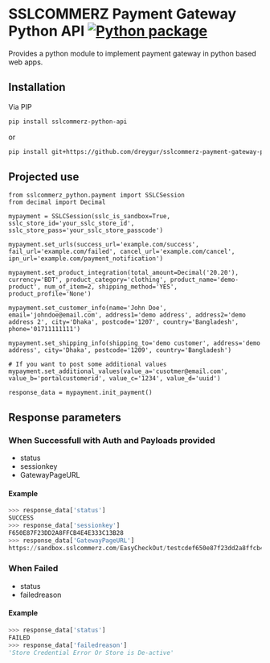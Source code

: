 # SSLCOMMERZ Payment Gateway Python API [![Python package](https://github.com/dreygur/sslcommerz-payment-gateway-python/actions/workflows/python-package.yml/badge.svg)](https://github.com/dreygur/sslcommerz-payment-gateway-python/actions/workflows/python-package.yml)
Provides a python module to implement payment gateway in python based web apps.

## Installation
Via PIP
```sh
pip install sslcommerz-python-api
```
or
```sh
pip install git+https://github.com/dreygur/sslcommerz-payment-gateway-python.git
```

## Projected use
```python3
from sslcommerz_python.payment import SSLCSession
from decimal import Decimal

mypayment = SSLCSession(sslc_is_sandbox=True, sslc_store_id='your_sslc_store_id', sslc_store_pass='your_sslc_store_passcode')

mypayment.set_urls(success_url='example.com/success', fail_url='example.com/failed', cancel_url='example.com/cancel', ipn_url='example.com/payment_notification')

mypayment.set_product_integration(total_amount=Decimal('20.20'), currency='BDT', product_category='clothing', product_name='demo-product', num_of_item=2, shipping_method='YES', product_profile='None')

mypayment.set_customer_info(name='John Doe', email='johndoe@email.com', address1='demo address', address2='demo address 2', city='Dhaka', postcode='1207', country='Bangladesh', phone='01711111111')

mypayment.set_shipping_info(shipping_to='demo customer', address='demo address', city='Dhaka', postcode='1209', country='Bangladesh')

# If you want to post some additional values
mypayment.set_additional_values(value_a='cusotmer@email.com', value_b='portalcustomerid', value_c='1234', value_d='uuid')

response_data = mypayment.init_payment()
```

## Response parameters
### When Successfull with Auth and Payloads provided
- status
- sessionkey
- GatewayPageURL

#### Example
```python
>>> response_data['status']
SUCCESS
>>> response_data['sessionkey']
F650E87F23DD2A8FFCB4E4E333C13B28
>>> response_data['GatewayPageURL']
https://sandbox.sslcommerz.com/EasyCheckOut/testcdef650e87f23dd2a8ffcb4234fasf3b28
```

### When Failed
- status
- failedreason

#### Example
```python
>>> response_data['status']
FAILED
>>> response_data['failedreason']
'Store Credential Error Or Store is De-active'
```
